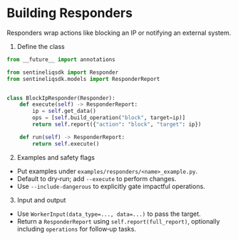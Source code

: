 # Building Responders

Responders wrap actions like blocking an IP or notifying an external system.

1) Define the class

```python
from __future__ import annotations

from sentineliqsdk import Responder
from sentineliqsdk.models import ResponderReport


class BlockIpResponder(Responder):
    def execute(self) -> ResponderReport:
        ip = self.get_data()
        ops = [self.build_operation("block", target=ip)]
        return self.report({"action": "block", "target": ip})

    def run(self) -> ResponderReport:
        return self.execute()
```

2) Examples and safety flags

- Put examples under `examples/responders/<name>_example.py`.
- Default to dry‑run; add `--execute` to perform changes.
- Use `--include-dangerous` to explicitly gate impactful operations.

3) Input and output

- Use `WorkerInput(data_type=..., data=...)` to pass the target.
- Return a `ResponderReport` using `self.report(full_report)`, optionally including
  `operations` for follow‑up tasks.
